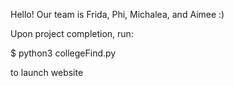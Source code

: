 Hello! Our team is Frida, Phi, Michalea, and Aimee :)

Upon project completion, run:

$ python3 collegeFind.py

to launch website 

